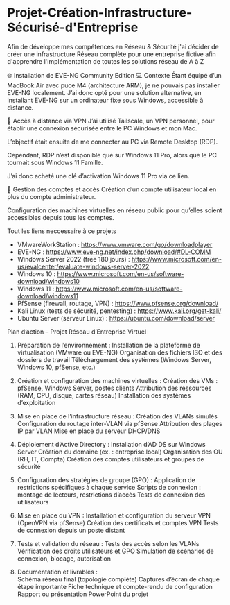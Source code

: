 # Projet-Création-Infrastructure-Sécurisé-d'Entreprise
Afin de développe mes compétences en Réseau & Sécurité j'ai décider de créer une infrastructure Réseau complète pour une entreprise fictive afin d'apprendre l'implémentation de toutes les solutions réseau de A à Z

🌐 Installation de EVE-NG Community Edition
💻 Contexte
Étant équipé d’un MacBook Air avec puce M4 (architecture ARM), je ne pouvais pas installer EVE-NG localement. J’ai donc opté pour une solution alternative, en installant EVE-NG sur un ordinateur fixe sous Windows, accessible à distance.

🔐 Accès à distance via VPN
J’ai utilisé Tailscale, un VPN personnel, pour établir une connexion sécurisée entre le PC Windows et mon Mac.

L’objectif était ensuite de me connecter au PC via Remote Desktop (RDP).

Cependant, RDP n’est disponible que sur Windows 11 Pro, alors que le PC tournait sous Windows 11 Famille.

J’ai donc acheté une clé d’activation Windows 11 Pro via ce lien.

👤 Gestion des comptes et accès
Création d’un compte utilisateur local en plus du compte administrateur.

Configuration des machines virtuelles en réseau public pour qu’elles soient accessibles depuis tous les comptes.



  Tout les liens neccessaire à ce projets
  - VMwareWorkStation : https://www.vmware.com/go/downloadplayer
  - EVE-NG : https://www.eve-ng.net/index.php/download/#DL-COMM
  - Windows Server 2022 (free 180 jours) : https://www.microsoft.com/en-us/evalcenter/evaluate-windows-server-2022
  - Windows 10 : https://www.microsoft.com/en-us/software-download/windows10
  - Windows 11 : https://www.microsoft.com/en-us/software-download/windows11
  - PfSense (firewall, routage, VPN) : https://www.pfsense.org/download/
  - Kali Linux (tests de sécurité, pentesting) : https://www.kali.org/get-kali/
  - Ubuntu Server (serveur Linux) : https://ubuntu.com/download/server

  
Plan d’action – Projet Réseau d’Entreprise Virtuel

  1. Préparation de l’environnement :
    Installation de la plateforme de virtualisation (VMware ou EVE-NG)
    Organisation des fichiers ISO et des dossiers de travail
    Téléchargement des systèmes (Windows Server, Windows 10, pfSense, etc.)

  2. Création et configuration des machines virtuelles :
  Création des VMs : pfSense, Windows Server, postes clients
  Attribution des ressources (RAM, CPU, disque, cartes réseau)
  Installation des systèmes d’exploitation

  3. Mise en place de l’infrastructure réseau :
    Création des VLANs simulés
    Configuration du routage inter-VLAN via pfSense
    Attribution des plages IP par VLAN
    Mise en place du serveur DHCP/DNS

  4. Déploiement d’Active Directory :
    Installation d’AD DS sur Windows Server
    Création du domaine (ex. : entreprise.local)
    Organisation des OU (RH, IT, Compta)
    Création des comptes utilisateurs et groupes de sécurité

  5. Configuration des stratégies de groupe (GPO) :
    Application de restrictions spécifiques à chaque service
    Scripts de connexion : montage de lecteurs, restrictions d’accès
    Tests de connexion des utilisateurs

  6. Mise en place du VPN :
    Installation et configuration du serveur VPN (OpenVPN via pfSense)
    Création des certificats et comptes VPN
    Tests de connexion depuis un poste distant

  7. Tests et validation du réseau :
    Tests des accès selon les VLANs
    Vérification des droits utilisateurs et GPO
    Simulation de scénarios de connexion, blocage, autorisation

  8. Documentation et livrables :  
    Schéma réseau final (topologie complète)
    Captures d’écran de chaque étape importante
    Fiche technique et compte-rendu de configuration
    Rapport ou présentation PowerPoint du projet
